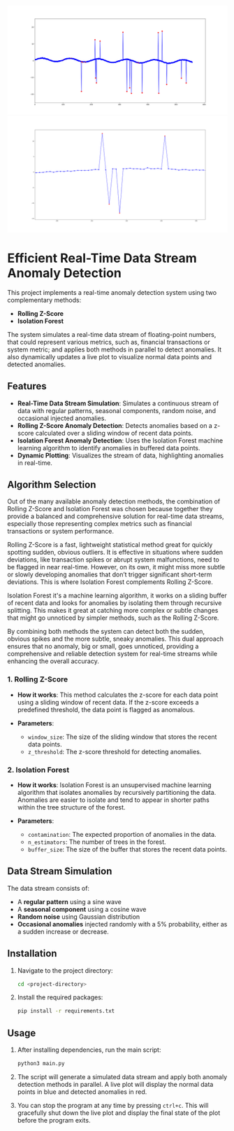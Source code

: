 ![Project Screenshot](images/fig_1.png)
![Project Screenshot](images/fig_2.png)



# Efficient Real-Time Data Stream Anomaly Detection
This project implements a real-time anomaly detection system using two complementary methods: 
- **Rolling Z-Score**
- **Isolation Forest**

The system simulates a real-time data stream of floating-point numbers, that could represent various metrics, such as, financial transactions or system metric; and applies both methods in parallel to detect anomalies. It also dynamically updates a live plot to visualize normal data points and detected anomalies.





## Features
- **Real-Time Data Stream Simulation**: Simulates a continuous stream of data with regular patterns, seasonal components, random noise, and occasional injected anomalies.
- **Rolling Z-Score Anomaly Detection**: Detects anomalies based on a z-score calculated over a sliding window of recent data points.
- **Isolation Forest Anomaly Detection**: Uses the Isolation Forest machine learning algorithm to identify anomalies in buffered data points.
- **Dynamic Plotting**: Visualizes the stream of data, highlighting anomalies in real-time.







## Algorithm Selection
Out of the many available anomaly detection methods, the combination of Rolling Z-Score and Isolation Forest was chosen because together they provide a balanced and comprehensive solution for real-time data streams, especially those representing complex metrics such as financial transactions or system performance. 

Rolling Z-Score is a fast, lightweight statistical method great for quickly spotting sudden, obvious outliers. It is effective in situations where sudden deviations, like transaction spikes or abrupt system malfunctions, need to be flagged in near real-time. However, on its own, it might miss more subtle or slowly developing anomalies that don’t trigger significant short-term deviations. This is where Isolation Forest complements Rolling Z-Score. 

Isolation Forest it's a machine learning algorithm, it works on a sliding buffer of recent data and looks for anomalies by isolating them through recursive splitting. This makes it great at catching more complex or subtle changes that might go unnoticed by simpler methods, such as the Rolling Z-Score. 

By combining both methods the system can detect both the sudden, obvious spikes and the more subtle, sneaky anomalies. This dual approach ensures that no anomaly, big or small, goes unnoticed, providing a comprehensive and reliable detection system for real-time streams while enhancing the overall accuracy.

### 1. **Rolling Z-Score**
- **How it works**: This method calculates the z-score for each data point using a sliding window of recent data. If the z-score exceeds a predefined threshold, the data point is flagged as anomalous.

- **Parameters**:
  - `window_size`: The size of the sliding window that stores the recent data points.
  - `z_threshold`: The z-score threshold for detecting anomalies.

### 2. **Isolation Forest**
- **How it works**: Isolation Forest is an unsupervised machine learning algorithm that isolates anomalies by recursively partitioning the data. Anomalies are easier to isolate and tend to appear in shorter paths within the tree structure of the forest.

- **Parameters**:
  - `contamination`: The expected proportion of anomalies in the data.
  - `n_estimators`: The number of trees in the forest.
  - `buffer_size`: The size of the buffer that stores the recent data points.












## Data Stream Simulation
The data stream consists of:
- A **regular pattern** using a sine wave
- A **seasonal component** using a cosine wave
- **Random noise** using Gaussian distribution
- **Occasional anomalies** injected randomly with a 5% probability, either as a sudden increase or decrease.








## Installation
1. Navigate to the project directory:

   ```bash
   cd <project-directory>
   ```

2. Install the required packages:

   ```bash
   pip install -r requirements.txt
   ```










## Usage
1. After installing dependencies, run the main script:

   ```bash
   python3 main.py
   ```

2. The script will generate a simulated data stream and apply both anomaly detection methods in parallel. A live plot will display the normal data points in blue and detected anomalies in red.
3. You can stop the program at any time by pressing `ctrl+c`. This will gracefully shut down the live plot and display the final state of the plot before the program exits.


